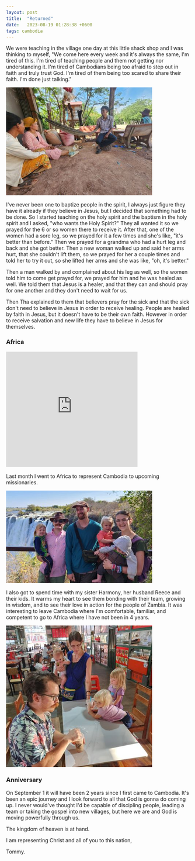 ```yaml
---
layout: post
title:  "Returned"
date:   2023-08-19 01:28:38 +0600
tags: cambodia
---
```

We were teaching in the village one day at this little shack shop and I was thinking to myself, "We come here every week and it's always the same, I'm tired of this. I'm tired of teaching people and them not getting nor understanding it. I'm tired of Cambodians being too afraid to step out in faith and truly trust God. I'm tired of them being too scared to share their faith. I'm done just talking."

![Baptism](/assets/pics/2023/hbap.jpg)

I've never been one to baptize people in the spirit, I always just figure they have it already if they believe in Jesus, but I decided that something had to be done. So I started teaching on the holy spirit and the baptism in the holy spirit and I asked, "who wants the Holy Spirit?" They all wanted it so we prayed for the 6 or so women there to receive it. After that, one of the women had a sore leg, so we prayed for it a few times and she's like, "it's better than before." Then we prayed for a grandma who had a hurt leg and back and she got better. Then a new woman walked up and said her arms hurt, that she couldn't lift them, so we prayed for her a couple times and told her to try it out, so she lifted her arms and she was like, "oh, it's better."

Then a man walked by and complained about his leg as well, so the women told him to come get prayed for, we prayed for him and he was healed as well. We told them that Jesus is a healer, and that they can and should pray for one another and they don't need to wait for us.

Then Tha explained to them that believers pray for the sick and that the sick don't need to believe in Jesus in order to receive healing. People are healed by faith in Jesus, but it doesn't have to be their own faith. However in order to receive salvation and new life they have to believe in Jesus for themselves.

### Africa

<iframe width="360" height="315" src="https://www.youtube.com/embed/9G1rf7gmTK4" title="YouTube video player" frameborder="0" allow="clipboard-write; encrypted-media; gyroscope; picture-in-picture; web-share" allowfullscreen></iframe>

Last month I went to Africa to represent Cambodia to upcoming missionaries.

![Africa](/assets/pics/2023/africa1.jpg)

I also got to spend time with my sister Harmony, her husband Reece and their kids. It warms my heart to see them bonding with their team, growing in wisdom, and to see their love in action for the people of Zambia. It was interesting to leave Cambodia where I'm comfortable, familiar, and competent to go to Africa where I have not been in 4 years.

![Africa](/assets/pics/2023/africa2.jpg)

### Anniversary

On September 1 it will have been 2 years since I first came to Cambodia. It's been an epic journey and I look forward to all that God is gonna do coming up. I never would've thought I'd be capable of discipling people, leading a team or taking the gospel into new villages, but here we are and God is moving powerfully through us.

The kingdom of heaven is at hand.

I am representing Christ and all of you to this nation,

Tommy.

